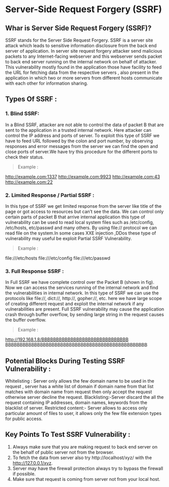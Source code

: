 # Server-Side Request Forgery (SSRF)

## Whar is Server Side Request Forgery (SSRF)?
SSRF stands for the Server Side Request Forgery. SSRF is a server site attack which leads to sensitive information disclosure from the back end server of application. In server site request forgery attacker send malicious packets to any Internet-facing webserver and this webserver sends packet to back end server running on the internal network on behalf of attacker. This vulnerability mostly found in the application those have facility to feed the URL for fetching data from the respective servers , also present in the application in which two or more servers from different hosts communicate with each other for information sharing.

## Types Of SSRF :
### 1. Blind SSRF: 
In a Blind SSRF,  attacker are not able to control the data of  packet B  that are sent to the application in a trusted internal network. Here attacker can control the IP address and ports of server. To exploit this type of SSRF we have to feed URL followed by the colon and port number, by observing responses and error messages from the server we can find the open and close ports of server.We have try this procedure for the different ports to check their status.

> Example :

http://example.com:1337
http://example.com:9923
http://example.com:43
http://example.com:22


### 2. Limited Response / Partial SSRF :
In this type of SSRF we get limited response from the server like title of the page or got access to resources but can’t see the data. We can control only certain parts of packet B that arrive internal application this type of vulnerability can be used to read local system files such as /etc/config, /etc/hosts, etc/passwd and many others. By using file:// protocol we can read file on the system.In some cases  XXE injection ,DDos these type of vulnerability may useful be exploit Partial SSRF Vulnerability.

> Example :

file:///etc/hosts
file:///etc/config
file:///etc/passwd


### 3. Full Response SSRF :
In Full SSRF we have complete control over the Packet B (shown in fig). Now we can access the services running of the internal network and find the vulnerabilities in internal network. In this type of SSRF we can use the protocols like file://, dict://, http://, gopher://, etc. here we have large scope of creating different request and exploit the internal network if any vulnerabilities are present. Full SSRF vulnerability may cause the application crash through buffer overflow, by sending large string in the request causes the buffer overflow.

> Example :

http://192.168.1.8/BBBBBBBBBBBBBBBBBBBBBBBBBBBBBB
BBBBBBBBBBBBBBBBBBBBBBBBBBBBBBBBBBBBBBBBBBBBBBBBB


## Potential Blocks During Testing SSRF Vulnerability :

Whitelisting : Server only allows the few domain name to be used in the request , server has a white list of domain if domain name from that list matches with domain name from request then only accept the request otherwise server decline the request.
Blacklisting:-Server discard the all the request containing IP addresses, domain names, keywords from the blacklist of server.
Restricted content:- Server allows to access only particular amount of files to user, it allows only the few file extension types for public access.


## Key Points To Test SSRF Vulnerability :

1. Always make sure that you are making request to back end server on the behalf of public server not from the browser.
2. To fetch the data from server also try http://localhost/xyz/  with the http://127.0.0.1/xyz.
3. Server may have the firewall protection always try to bypass the firewall if possible.
4. Make sure that request is coming from server not from your local host.
